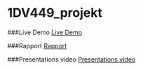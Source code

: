 1DV449_projekt
==============

###Live Demo
[Live Demo](http://www.tagsearch.se/)

###Rapport
[Rapport](Dokumentation/rapport.md)

###Presentations video
[Presentations video](http://www.joelstahre.com/skola/1DV449/presentation.mp4)


